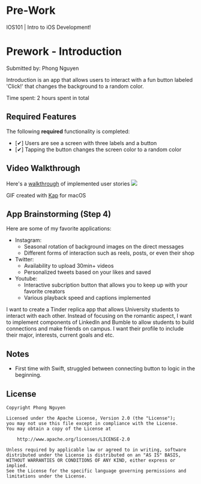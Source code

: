 # Pre-Work
IOS101 | Intro to iOS Development!

# Prework - Introduction

Submitted by: Phong Nguyen

Introduction is an app that allows users to interact with a fun button labeled 'Click!' that changes the background to a random color.

Time spent: 2 hours spent in total

## Required Features

The following **required** functionality is completed:

- [✔] Users are see a screen with three labels and a button
- [✔] Tapping the button changes the screen color to a random color
 
## Video Walkthrough

Here's a [walkthrough](https://imgur.com/a/KlGvFjc.gif) of implemented user stories
![](https://github.com/seungpyos/Pre-Work/blob/main/step1.gif)


GIF created with [Kap](https://getkap.co/) for macOS
<!-- Recommended tools:
[Kap](https://getkap.co/) for macOS
[ScreenToGif](https://www.screentogif.com/) for Windows
[peek](https://github.com/phw/peek) for Linux. -->

## App Brainstorming (Step 4)
Here are some of my favorite applications: 
- Instagram:
    - Seasonal rotation of background images on the direct messages
    - Different forms of interaction such as reels, posts, or even their shop
- Twitter:
    - Availability to upload 30min+ videos
    - Personalized tweets based on your likes and saved 
- Youtube:
    - Interactive subcription button that allows you to keep up with your favorite creators
    - Various playback speed and captions implemented

 I want to create a Tinder replica app that allows University students to interact with each other. Instead of focusing on the romantic aspect, I want to implement components of LinkedIn and Bumble to allow students to build connections and make friends on campus. I want their profile to include their major, interests, current goals and etc.
## Notes

- First time with Swift, struggled between connecting button to logic in the beginning.

## License

    Copyright Phong Nguyen

    Licensed under the Apache License, Version 2.0 (the "License");
    you may not use this file except in compliance with the License.
    You may obtain a copy of the License at

        http://www.apache.org/licenses/LICENSE-2.0

    Unless required by applicable law or agreed to in writing, software
    distributed under the License is distributed on an "AS IS" BASIS,
    WITHOUT WARRANTIES OR CONDITIONS OF ANY KIND, either express or implied.
    See the License for the specific language governing permissions and
    limitations under the License.
